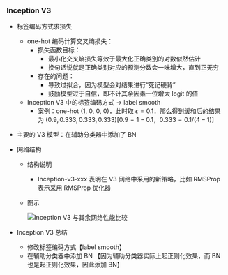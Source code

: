 ### Inception V3

- 标签编码方式求损失
  - one-hot 编码计算交叉熵损失：
    - 损失函数目标：
      - 最小化交叉熵损失等效于最大化正确类别的对数似然估计
      - 换句话说就是正确类别对应的预测分数会一味增大，直到正无穷
    - 存在的问题：
      - 导致过拟合，因为模型会对结果进行“死记硬背”
      - 鼓励模型过于自信，即不计其余因素一位增大 logit 的值
  - Inception V3 中的标签编码方式 $\rightarrow$ label smooth
    - 案例：one-hot (1, 0, 0, 0)，此时取 $\epsilon=0.1$，那么得到缓和后的结果为 $(0.9, 0.333, 0.333, 0.333) [0.9 = 1-0.1， 0.333=0.1/(4-1)]$

- 主要的 V3 模型：在辅助分类器中添加了 BN

- 网络结构

  - 结构说明

    - Inception-v3-xxx 表明在 V3 网络中采用的新策略，比如 RMSProp  表示采用 RMSProp 优化器

  - 图示

    ![Inception V3 与其余网络性能比较](https://cdn.jsdelivr.net/gh/cjl960828/Deep_Learning_Task/Image_Classification/img/GoogLeNet4Inception_V3.png)

- Inception V3 总结

  - 修改标签编码方式【label smooth】
  - 在辅助分类器中添加 BN 【因为辅助分类器实际上起正则化效果，而 BN 也是起正则化效果，因此添加 BN】